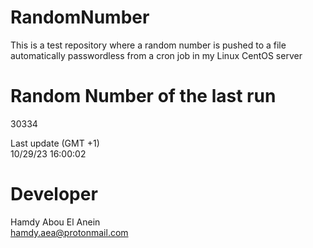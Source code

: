 # RandomNumber    
This is a test repository where a random number is pushed to a file automatically passwordless from a cron job in my Linux CentOS server    
# Random Number of the last run   
30334
      
Last update (GMT +1)    
10/29/23 16:00:02
# Developer    
Hamdy Abou El Anein   
hamdy.aea@protonmail.com
